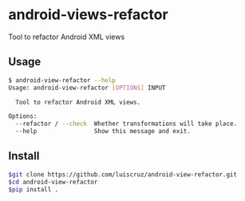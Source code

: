 # android-views-refactor
Tool to refactor Android XML views

## Usage

```bash
$ android-view-refactor --help
Usage: android-view-refactor [OPTIONS] INPUT

  Tool to refactor Android XML views.

Options:
  --refactor / --check  Whether transformations will take place.
  --help                Show this message and exit.
```

## Install

```bash
$git clone https://github.com/luiscruz/android-view-refactor.git
$cd android-view-refactor
$pip install .
```
